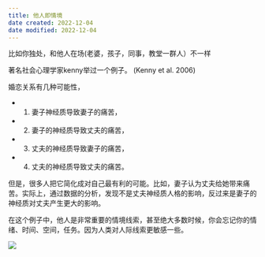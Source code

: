 ```yaml
---
title: 他人即情境
date created: 2022-12-04
date modified: 2022-12-04
---
```


比如你独处，和他人在场(老婆，孩子，同事，教堂一群人）不一样

著名社会心理学家kenny举过一个例子。 (Kenny et al. 2006)

婚恋关系有几种可能性，
-   1. 妻子神经质导致妻子的痛苦，
-   2. 妻子的神经质导致丈夫的痛苦，
-   3. 丈夫的神经质导致妻子的痛苦，
-   4. 丈夫的神经质导致丈夫的痛苦。

但是，很多人把它简化成对自己最有利的可能。比如，妻子认为丈夫给她带来痛苦。实际上，通过数据的分析，发现不是丈夫神经质人格的影响，反过来是妻子的神经质对丈夫产生更大的影响。

在这个例子中，他人是非常重要的情境线索，甚至绝大多数时候，你会忘记你的情绪、时间、空间，任务。因为人类对人际线索更敏感一些。

![](https://xxpic.oss-cn-qingdao.aliyuncs.com/pic/20220227224233.png)